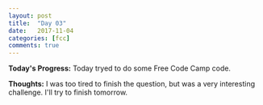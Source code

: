 ```yaml
---
layout: post
title:  "Day 03"
date:   2017-11-04
categories: [fcc]
comments: true
---
```

**Today's Progress:** Today tryed to do some Free Code Camp code.

**Thoughts:** I was too tired to finish the question, but was a very interesting challenge. I'll try to finish tomorrow.  
